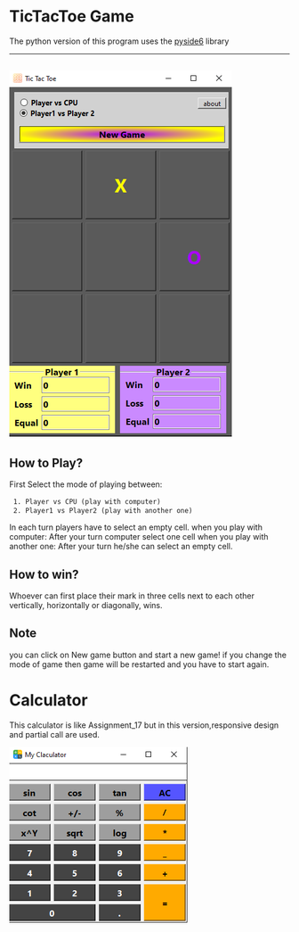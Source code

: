 # TicTacToe Game
    
The python version of this program uses the [pyside6](http://wiki.qt.io/Qt_for_Python) library

---
![screenshot](Assignment_18/tictactoe.PNG)
---
## How to Play?
First Select the mode of playing between: 
    
     1. Player vs CPU (play with computer)
     2. Player1 vs Player2 (play with another one)

In each turn players have to select an empty cell.
when you play with computer: After your turn computer select one cell
when you play with another one: After your turn he/she can select an empty cell.

## How to win?
Whoever can first place their mark in three cells next to each other vertically, horizontally or diagonally, wins.

## Note
you can click on New game button and start a new game!
if you change the mode of game then game will be restarted and you have to start again.


# Calculator
 This calculator is like Assignment_17 but in this version,responsive design and partial call are used.

 ![screenshot](Assignment_18/myCalc.PNG)



